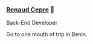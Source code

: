 ### [Renaud Cepre](https://renaudcepre.github.io/) 🐍

Back-End Developer 


Go to one mouth of trip in Benin.



